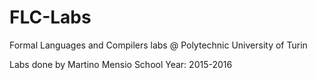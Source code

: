 # FLC-Labs
Formal Languages and Compilers labs @ Polytechnic University of Turin

Labs done by Martino Mensio School Year: 2015-2016
